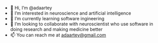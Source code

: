 - 👋 Hi, I’m @adaartey
- 👀 I’m interested in neuroscience and artificial intelligence
- 🌱 I’m currently learning software ingineering
- 💞️ I’m looking to collaborate with neuroscientist who use software in doing research and making medicine better
- 📫 You can reach me at adaartey@gmail.com

<!---
adaartey/adaartey is a ✨ special ✨ repository because its `README.md` (this file) appears on your GitHub profile.
You can click the Preview link to take a look at your changes.
--->
